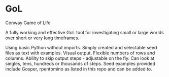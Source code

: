 # GoL
Conway Game of Life

A fully working and effective GoL tool for investigating small or large worlds over short or very long timeframes.

Using basic Python without imports. Simply created and selectable seed files as text with examples. Visual output. Flexible numbers of rows and columns. Ability to skip output steps - adjustable on the fly. Can look at singles, tens, hundreds or thousands of steps. Seed examples provided include Gosper, rpentomino as listed in this repo and can be added to.
